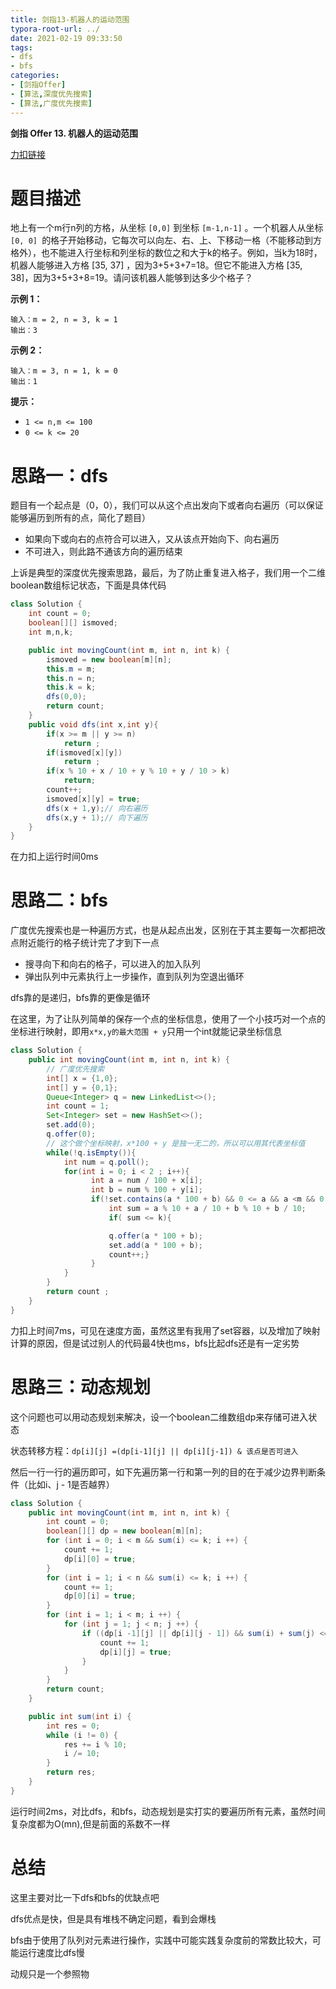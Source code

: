 ```yaml
---
title: 剑指13-机器人的运动范围
typora-root-url: ../
date: 2021-02-19 09:33:50
tags:
- dfs
- bfs
categories:
- [剑指Offer]
- [算法,深度优先搜索]
- [算法,广度优先搜索]
---
```


**剑指 Offer 13. 机器人的运动范围**

[力扣链接](https://leetcode-cn.com/problems/ji-qi-ren-de-yun-dong-fan-wei-lcof/)

<!--more-->

# 题目描述

地上有一个m行n列的方格，从坐标 `[0,0]` 到坐标 `[m-1,n-1]` 。一个机器人从坐标 `[0, 0] `的格子开始移动，它每次可以向左、右、上、下移动一格（不能移动到方格外），也不能进入行坐标和列坐标的数位之和大于k的格子。例如，当k为18时，机器人能够进入方格 [35, 37] ，因为3+5+3+7=18。但它不能进入方格 [35, 38]，因为3+5+3+8=19。请问该机器人能够到达多少个格子？

**示例 1：**

```
输入：m = 2, n = 3, k = 1
输出：3
```

**示例 2：**

```
输入：m = 3, n = 1, k = 0
输出：1
```

**提示：**

- `1 <= n,m <= 100`
- `0 <= k <= 20`

# 思路一：dfs

题目有一个起点是（0，0），我们可以从这个点出发向下或者向右遍历（可以保证能够遍历到所有的点，简化了题目）

- 如果向下或向右的点符合可以进入，又从该点开始向下、向右遍历
- 不可进入，则此路不通该方向的遍历结束

上诉是典型的深度优先搜索思路，最后，为了防止重复进入格子，我们用一个二维boolean数组标记状态，下面是具体代码

```java
class Solution {
    int count = 0;
    boolean[][] ismoved;
    int m,n,k;

    public int movingCount(int m, int n, int k) {
        ismoved = new boolean[m][n];
        this.m = m;
        this.n = n;
        this.k = k;
        dfs(0,0);
        return count;
    }
    public void dfs(int x,int y){
        if(x >= m || y >= n)
            return ;
        if(ismoved[x][y])
            return ;
        if(x % 10 + x / 10 + y % 10 + y / 10 > k)
            return;
        count++;
        ismoved[x][y] = true;
        dfs(x + 1,y);// 向右遍历
        dfs(x,y + 1);// 向下遍历
    }
}
```

在力扣上运行时间0ms

# 思路二：bfs

广度优先搜索也是一种遍历方式，也是从起点出发，区别在于其主要每一次都把改点附近能行的格子统计完了才到下一点

- 搜寻向下和向右的格子，可以进入的加入队列
- 弹出队列中元素执行上一步操作，直到队列为空退出循环

dfs靠的是递归，bfs靠的更像是循环

在这里，为了让队列简单的保存一个点的坐标信息，使用了一个小技巧对一个点的坐标进行映射，即用`x*x,y的最大范围 + y`只用一个int就能记录坐标信息

```java
class Solution {
    public int movingCount(int m, int n, int k) {
        // 广度优先搜索
        int[] x = {1,0};
        int[] y = {0,1};
        Queue<Integer> q = new LinkedList<>();
        int count = 1;
        Set<Integer> set = new HashSet<>();
        set.add(0);
        q.offer(0);
        // 这个做个坐标映射，x*100 + y 是独一无二的，所以可以用其代表坐标值
        while(!q.isEmpty()){
            int num = q.poll();
            for(int i = 0; i < 2 ; i++){
                  int a = num / 100 + x[i];
                  int b = num % 100 + y[i];
                  if(!set.contains(a * 100 + b) && 0 <= a && a <m && 0 <= b && b < n ){
                      int sum = a % 10 + a / 10 + b % 10 + b / 10;
                      if( sum <= k){

                      q.offer(a * 100 + b);
                      set.add(a * 100 + b);
                      count++;}
                  } 
            }
        }
        return count ;
    }
}
```

力扣上时间7ms，可见在速度方面，虽然这里有我用了set容器，以及增加了映射计算的原因，但是试过别人的代码最4快也ms，bfs比起dfs还是有一定劣势



# 思路三：动态规划

这个问题也可以用动态规划来解决，设一个boolean二维数组dp来存储可进入状态

状态转移方程：`dp[i][j] =(dp[i-1][j] || dp[i][j-1]) & 该点是否可进入`

然后一行一行的遍历即可，如下先遍历第一行和第一列的目的在于减少边界判断条件（比如i、j - 1是否越界）

```java
class Solution {
    public int movingCount(int m, int n, int k) {
        int count = 0;
        boolean[][] dp = new boolean[m][n];
        for (int i = 0; i < m && sum(i) <= k; i ++) {
            count += 1;
            dp[i][0] = true;
        }
        for (int i = 1; i < n && sum(i) <= k; i ++) {
            count += 1;
            dp[0][i] = true;
        }
        for (int i = 1; i < m; i ++) {
            for (int j = 1; j < n; j ++) {
                if ((dp[i -1][j] || dp[i][j - 1]) && sum(i) + sum(j) <= k) {
                    count += 1;
                    dp[i][j] = true;
                } 
            }
        }
        return count;
    }

    public int sum(int i) {
        int res = 0;
        while (i != 0) {
            res += i % 10;
            i /= 10;
        }
        return res;
    }
}
```

运行时间2ms，对比dfs，和bfs，动态规划是实打实的要遍历所有元素，虽然时间复杂度都为O(mn),但是前面的系数不一样





# 总结

这里主要对比一下dfs和bfs的优缺点吧

dfs优点是快，但是具有堆栈不确定问题，看到会爆栈

bfs由于使用了队列对元素进行操作，实践中可能实践复杂度前的常数比较大，可能运行速度比dfs慢

动规只是一个参照物